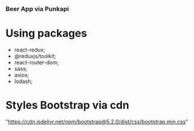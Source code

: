 ### Beer App via Punkapi

# Using packages
- react-redux;
- @reduxjs/toolkit;
- react-router-dom;
- sass;
- axios;
- lodash;

# Styles Bootstrap via cdn
"https://cdn.jsdelivr.net/npm/bootstrap@5.2.0/dist/css/bootstrap.min.css"

